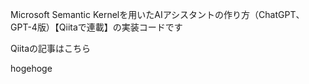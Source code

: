Microsoft Semantic Kernelを用いたAIアシスタントの作り方（ChatGPT、GPT-4版）【Qiitaで連載】の実装コードです

Qiitaの記事はこちら

hogehoge
